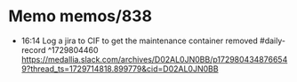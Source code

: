 # Memo memos/838
- 16:14 Log a jira to CIF to get the maintenance container removed #daily-record ^1729804460
https://medallia.slack.com/archives/D02AL0JN0BB/p1729804348766549?thread_ts=1729714818.899779&cid=D02AL0JN0BB